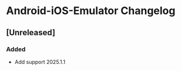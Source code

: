 <!-- Keep a Changelog guide -> https://keepachangelog.com -->

# Android-iOS-Emulator Changelog

## [Unreleased]
### Added
- Add support 2025.1.1
